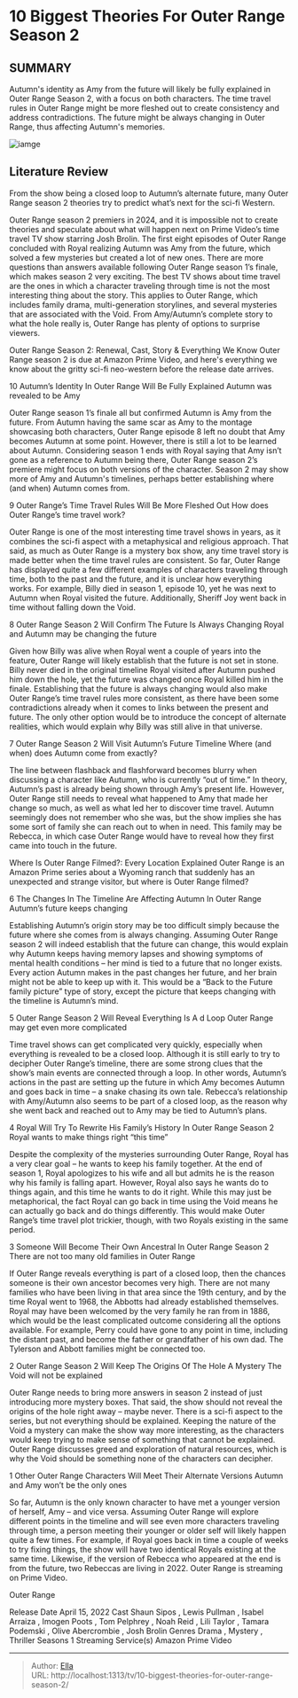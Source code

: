 # 10 Biggest Theories For Outer Range Season 2


## SUMMARY 


 Autumn&#39;s identity as Amy from the future will likely be fully explained in Outer Range Season 2, with a focus on both characters. 
 The time travel rules in Outer Range might be more fleshed out to create consistency and address contradictions. 
 The future might be always changing in Outer Range, thus affecting Autumn&#39;s memories. 

![iamge](https://static1.srcdn.com/wordpress/wp-content/uploads/2024/01/outer-range-season-2-theories.jpg)

## Literature Review
From the show being a closed loop to Autumn’s alternate future, many Outer Range season 2 theories try to predict what’s next for the sci-fi Western.




Outer Range season 2 premiers in 2024, and it is impossible not to create theories and speculate about what will happen next on Prime Video’s time travel TV show starring Josh Brolin. The first eight episodes of Outer Range concluded with Royal realizing Autumn was Amy from the future, which solved a few mysteries but created a lot of new ones. There are more questions than answers available following Outer Range season 1’s finale, which makes season 2 very exciting.
The best TV shows about time travel are the ones in which a character traveling through time is not the most interesting thing about the story. This applies to Outer Range, which includes family drama, multi-generation storylines, and several mysteries that are associated with the Void. From Amy/Autumn’s complete story to what the hole really is, Outer Range has plenty of options to surprise viewers.
            
 
 Outer Range Season 2: Renewal, Cast, Story &amp; Everything We Know 
Outer Range season 2 is due at Amazon Prime Video, and here&#39;s everything we know about the gritty sci-fi neo-western before the release date arrives.













 








 10  Autumn’s Identity In Outer Range Will Be Fully Explained 
Autumn was revealed to be Amy


 







Outer Range season 1’s finale all but confirmed Autumn is Amy from the future. From Autumn having the same scar as Amy to the montage showcasing both characters, Outer Range episode 8 left no doubt that Amy becomes Autumn at some point. However, there is still a lot to be learned about Autumn. Considering season 1 ends with Royal saying that Amy isn’t gone as a reference to Autumn being there, Outer Range season 2’s premiere might focus on both versions of the character. Season 2 may show more of Amy and Autumn&#39;s timelines, perhaps better establishing where (and when) Autumn comes from.





 9  Outer Range’s Time Travel Rules Will Be More Fleshed Out 
How does Outer Range’s time travel work?


 







Outer Range is one of the most interesting time travel shows in years, as it combines the sci-fi aspect with a metaphysical and religious approach. That said, as much as Outer Range is a mystery box show, any time travel story is made better when the time travel rules are consistent. So far, Outer Range has displayed quite a few different examples of characters traveling through time, both to the past and the future, and it is unclear how everything works. For example, Billy died in season 1, episode 10, yet he was next to Autumn when Royal visited the future. Additionally, Sheriff Joy went back in time without falling down the Void.





 8  Outer Range Season 2 Will Confirm The Future Is Always Changing 
Royal and Autumn may be changing the future
        

Given how Billy was alive when Royal went a couple of years into the feature, Outer Range will likely establish that the future is not set in stone. Billy never died in the original timeline Royal visited after Autumn pushed him down the hole, yet the future was changed once Royal killed him in the finale. Establishing that the future is always changing would also make Outer Range’s time travel rules more consistent, as there have been some contradictions already when it comes to links between the present and future. The only other option would be to introduce the concept of alternate realities, which would explain why Billy was still alive in that universe.





 7  Outer Range Season 2 Will Visit Autumn’s Future Timeline 
Where (and when) does Autumn come from exactly?
        

The line between flashback and flashforward becomes blurry when discussing a character like Autumn, who is currently “out of time.” In theory, Autumn’s past is already being shown through Amy’s present life. However, Outer Range still needs to reveal what happened to Amy that made her change so much, as well as what led her to discover time travel. Autumn seemingly does not remember who she was, but the show implies she has some sort of family she can reach out to when in need. This family may be Rebecca, in which case Outer Range would have to reveal how they first came into touch in the future.
            
 
 Where Is Outer Range Filmed?: Every Location Explained 
Outer Range is an Amazon Prime series about a Wyoming ranch that suddenly has an unexpected and strange visitor, but where is Outer Range filmed?









 6  The Changes In The Timeline Are Affecting Autumn In Outer Range 
Autumn’s future keeps changing
        

Establishing Autumn’s origin story may be too difficult simply because the future where she comes from is always changing. Assuming Outer Range season 2 will indeed establish that the future can change, this would explain why Autumn keeps having memory lapses and showing symptoms of mental health conditions – her mind is tied to a future that no longer exists. Every action Autumn makes in the past changes her future, and her brain might not be able to keep up with it. This would be a “Back to the Future family picture” type of story, except the picture that keeps changing with the timeline is Autumn’s mind.





 5  Outer Range Season 2 Will Reveal Everything Is A  d Loop 
Outer Range may get even more complicated


 







Time travel shows can get complicated very quickly, especially when everything is revealed to be a closed loop. Although it is still early to try to decipher Outer Range’s timeline, there are some strong clues that the show’s main events are connected through a loop. In other words, Autumn’s actions in the past are setting up the future in which Amy becomes Autumn and goes back in time – a snake chasing its own tale. Rebecca’s relationship with Amy/Autumn also seems to be part of a closed loop, as the reason why she went back and reached out to Amy may be tied to Autumn’s plans.





 4  Royal Will Try To Rewrite His Family’s History In Outer Range Season 2 
Royal wants to make things right “this time”
        

Despite the complexity of the mysteries surrounding Outer Range, Royal has a very clear goal – he wants to keep his family together. At the end of season 1, Royal apologizes to his wife and all but admits he is the reason why his family is falling apart. However, Royal also says he wants do to things again, and this time he wants to do it right. While this may just be metaphorical, the fact Royal can go back in time using the Void means he can actually go back and do things differently. This would make Outer Range’s time travel plot trickier, though, with two Royals existing in the same period.





 3  Someone Will Become Their Own Ancestral In Outer Range Season 2 
There are not too many old families in Outer Range
        

If Outer Range reveals everything is part of a closed loop, then the chances someone is their own ancestor becomes very high. There are not many families who have been living in that area since the 19th century, and by the time Royal went to 1968, the Abbotts had already established themselves. Royal may have been welcomed by the very family he ran from in 1886, which would be the least complicated outcome considering all the options available. For example, Perry could have gone to any point in time, including the distant past, and become the father or grandfather of his own dad. The Tylerson and Abbott families might be connected too.





 2  Outer Range Season 2 Will Keep The Origins Of The Hole A Mystery 
The Void will not be explained
        

Outer Range needs to bring more answers in season 2 instead of just introducing more mystery boxes. That said, the show should not reveal the origins of the hole right away – maybe never. There is a sci-fi aspect to the series, but not everything should be explained. Keeping the nature of the Void a mystery can make the show way more interesting, as the characters would keep trying to make sense of something that cannot be explained. Outer Range discusses greed and exploration of natural resources, which is why the Void should be something none of the characters can decipher.





 1  Other Outer Range Characters Will Meet Their Alternate Versions 
Autumn and Amy won’t be the only ones
        

So far, Autumn is the only known character to have met a younger version of herself, Amy – and vice versa. Assuming Outer Range will explore different points in the timeline and will see even more characters traveling through time, a person meeting their younger or older self will likely happen quite a few times. For example, if Royal goes back in time a couple of weeks to try fixing things, the show will have two identical Royals existing at the same time. Likewise, if the version of Rebecca who appeared at the end is from the future, two Rebeccas are living in 2022.
Outer Range is streaming on Prime Video. 

        


 Outer Range 

 Release Date   April 15, 2022    Cast   Shaun Sipos , Lewis Pullman , Isabel Arraiza , Imogen Poots , Tom Pelphrey , Noah Reid , Lili Taylor , Tamara Podemski , Olive Abercrombie , Josh Brolin    Genres   Drama , Mystery , Thriller    Seasons   1    Streaming Service(s)   Amazon Prime Video    





---

> Author: [Ella](https://instagram.hk.cn/)  
> URL: http://localhost:1313/tv/10-biggest-theories-for-outer-range-season-2/  

